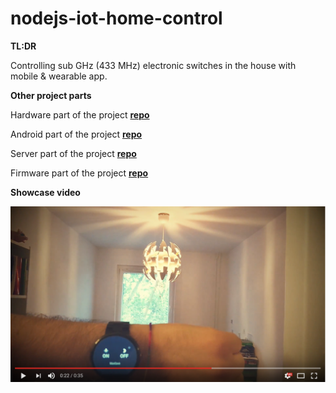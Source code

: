 # nodejs-iot-home-control

**TL:DR**

Controlling sub GHz (433 MHz) electronic switches in the house with mobile &amp; wearable app.


**Other project parts**


Hardware part of the project [**repo**](https://github.com/SmbatYeranyan/hardware-iot-home-control)

Android part of the project [**repo**](https://github.com/bernardpletikosa/android-iot-home-control)

Server part of the project [**repo**](https://github.com/SmbatYeranyan/nodejs-iot-home-control)

Firmware part of the project [**repo**](https://github.com/SmbatYeranyan/firmware-iot-home-control)

**Showcase video**

[![Showcase](video_tmb.png)](https://youtu.be/a7YZduo_jgk "Home Ctrl showcase")


